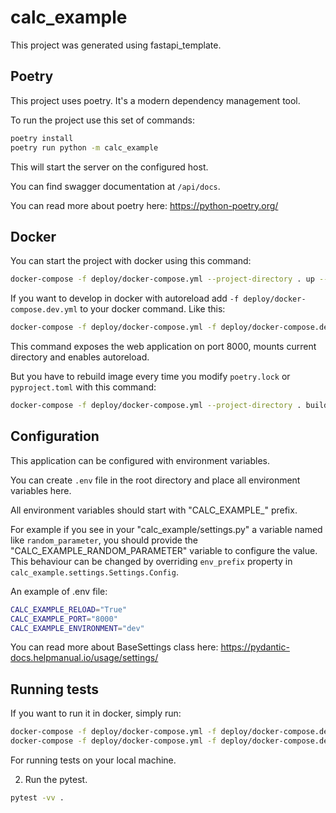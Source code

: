 # calc_example

This project was generated using fastapi_template.

## Poetry

This project uses poetry. It's a modern dependency management
tool.

To run the project use this set of commands:

```bash
poetry install
poetry run python -m calc_example
```

This will start the server on the configured host.

You can find swagger documentation at `/api/docs`.

You can read more about poetry here: https://python-poetry.org/

## Docker

You can start the project with docker using this command:

```bash
docker-compose -f deploy/docker-compose.yml --project-directory . up --build
```

If you want to develop in docker with autoreload add `-f deploy/docker-compose.dev.yml`
to your docker command.
Like this:

```bash
docker-compose -f deploy/docker-compose.yml -f deploy/docker-compose.dev.yml --project-directory . up --build
```

This command exposes the web application on port 8000, mounts current directory and
enables autoreload.

But you have to rebuild image every time you modify `poetry.lock` or `pyproject.toml`
with this command:

```bash
docker-compose -f deploy/docker-compose.yml --project-directory . build
```

## Configuration

This application can be configured with environment variables.

You can create `.env` file in the root directory and place all
environment variables here.

All environment variables should start with "CALC_EXAMPLE_" prefix.

For example if you see in your "calc_example/settings.py" a variable named like
`random_parameter`, you should provide the "CALC_EXAMPLE_RANDOM_PARAMETER"
variable to configure the value. This behaviour can be changed by
overriding `env_prefix` property
in `calc_example.settings.Settings.Config`.

An example of .env file:

```bash
CALC_EXAMPLE_RELOAD="True"
CALC_EXAMPLE_PORT="8000"
CALC_EXAMPLE_ENVIRONMENT="dev"
```

You can read more about BaseSettings class
here: https://pydantic-docs.helpmanual.io/usage/settings/

## Running tests

If you want to run it in docker, simply run:

```bash
docker-compose -f deploy/docker-compose.yml -f deploy/docker-compose.dev.yml --project-directory . run --build --rm api pytest -vv .
docker-compose -f deploy/docker-compose.yml -f deploy/docker-compose.dev.yml --project-directory . down
```

For running tests on your local machine.

2. Run the pytest.

```bash
pytest -vv .
```

